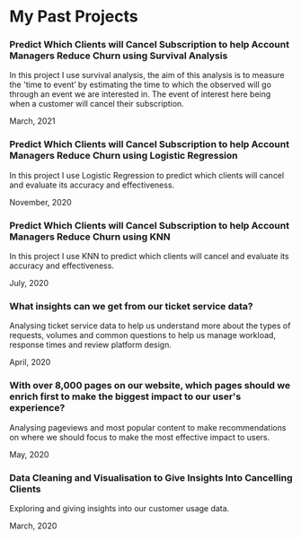 # My Past Projects



### Predict Which Clients will Cancel Subscription to help Account Managers Reduce Churn using Survival Analysis

In this project I use survival analysis, the aim of this analysis is to measure the 'time to event’ by estimating the time to which the observed will go through an event we are interested in. The event of interest here being when a customer will cancel their subscription. 

March, 2021

### Predict Which Clients will Cancel Subscription to help Account Managers Reduce Churn using Logistic Regression

In this project I use Logistic Regression to predict which clients will cancel and evaluate its accuracy and effectiveness. 

November, 2020

### Predict Which Clients will Cancel Subscription to help Account Managers Reduce Churn using KNN

In this project I use KNN to predict which clients will cancel and evaluate its accuracy and effectiveness. 

July, 2020

### What insights can we get from our ticket service data?

Analysing ticket service data to help us understand more about the types of requests, volumes and common questions to help us manage workload, response times and review platform design.

April, 2020

### With over 8,000 pages on our website, which pages should we enrich first to make the biggest impact to our user's experience?

Analysing pageviews and most popular content to make recommendations on where we should focus to make the most effective impact to users.

May, 2020

### Data Cleaning and Visualisation to Give Insights Into Cancelling Clients

Exploring and giving insights into our customer usage data. 

March, 2020